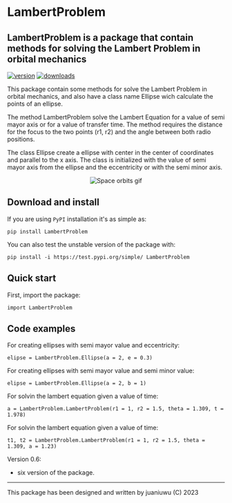 # LambertProblem
## LambertProblem is a package that contain methods for solving the Lambert Problem in orbital mechanics 

<!-- This are visual tags that you may add to your package at the beginning with useful information on your package --> 
[![version](https://img.shields.io/pypi/v/LambertProblem?color=blue)](https://pypi.org/project/LambertProblem/)
[![downloads](https://img.shields.io/pypi/dw/LambertProblem)](https://pypi.org/project/LambertProblem/)

This package contain some methods for solve the Lambert Problem in orbital mechanics, and also have a class name Ellipse wich calculate the points of an ellipse.

The method LambertProblem solve the Lambert Equation for a value of semi mayor axis or for a value of transfer time. The method requires the distance for the focus to the two points (r1, r2) and the angle between both radio positions. 

The class Ellipse create a ellipse with center in the center of coordinates and parallel to the x axis. The class is initialized with the value of semi mayor axis from the ellipse and the eccentricity or with the semi minor axis. 


<p align="center"><img src="https://solarsystem.nasa.gov/bosf/images/05-Geostationary%20Satellite-STILL-715x415.jpg" alt="Space orbits gif""/></p>

## Download and install

If you are using `PyPI` installation it's as simple as:

```
pip install LambertProblem
```

You can also test the unstable version of the package with:

```
pip install -i https://test.pypi.org/simple/ LambertProblem
```

## Quick start

First, import the package:
```
import LambertProblem 

```

## Code examples

For creating ellipses with semi mayor value and eccentricity: 

```
elipse = LambertProblem.Ellipse(a = 2, e = 0.3)
```
For creating ellipses with semi mayor value and semi minor value: 

```
elipse = LambertProblem.Ellipse(a = 2, b = 1)
```
For solvin the lambert equation given a value of time: 

```
a = LambertProblem.LambertProblem(r1 = 1, r2 = 1.5, theta = 1.309, t = 1.978)
```
For solvin the lambert equation given a value of time: 

```
t1, t2 = LambertProblem.LambertProblem(r1 = 1, r2 = 1.5, theta = 1.309, a = 1.23)
```

Version 0.6:

- six version of the package.

------------

This package has been designed and written by juaniuwu (C) 2023

